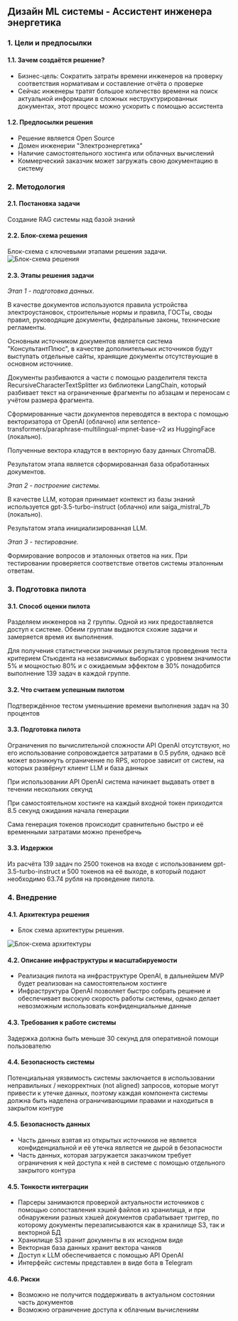 ## Дизайн ML системы - Ассистент инженера энергетика

### 1. Цели и предпосылки
#### 1.1. Зачем создаётся решение?

- Бизнес-цель: Сократить затраты времени инженеров на проверку соответствия нормативам и составление отчёта о проверке
- Сейчас инженеры тратят большое количество времени на поиск актуальной информации в сложных неструктурированных документах, этот процесс можно ускорить с помощью ассистента

#### 1.2. Предпосылки решения

- Решение является Open Source
- Домен инженерии "Электроэнергетика"
- Наличие самостоятельного хостинга или облачных вычислений
- Коммерческий заказчик может загружать свою документацию в систему

### 2. Методология

#### 2.1. Постановка задачи

Создание RAG системы над базой знаний

#### 2.2. Блок-схема решения

Блок-схема с ключевыми этапами решения задачи.
<image src="scheme solution detailed.png" alt="Блок-схема решения">

#### 2.3. Этапы решения задачи

*Этап 1 - подготовка данных.*

В качестве документов используются правила устройства электроустановок, строительные нормы и правила, ГОСТы, своды правил, руководящие документы, федеральные законы, технические регламенты.

Основным источником документов является система "КонсультантПлюс", в качестве дополнительных источников будут выступать отдельные сайты, хранящие документы отсутствующие в основном источнике.

Документы разбиваются а части с помощью разделителя текста RecursiveCharacterTextSplitter из библиотеки LangChain, который разбивает текст на ограниченные фрагменты по абзацам и переносам с учётом размера фрагмента.

Сформированные части документов переводятся в вектора с помощью векторизатора от OpenAI (облачно) или sentence-transformers/paraphrase-multilingual-mpnet-base-v2 из HuggingFace (локально).

Полученные вектора кладутся в векторную базу данных ChromaDB.

Результатом этапа является сформированная база обработанных документов.

*Этап 2 - построение системы.*

В качестве LLM, которая принимает контекст из базы знаний используется gpt-3.5-turbo-instruct (облачно) или saiga_mistral_7b (локально).

Результатом этапа инициализированная LLM.

*Этап 3 - тестирование.*

Формирование вопросов и эталонных ответов на них.
При тестировании проверяется соответствие ответов системы эталонным ответам.
  
### 3. Подготовка пилота
  
#### 3.1. Способ оценки пилота
  
Разделяем инженеров на 2 группы. Одной из них предоставляется доступ к системе. Обеим группам выдаются схожие задачи и замеряется время их выполнения.

Для получения статистически значимых результатов проведения теста критерием Стьюдента на независимых выборках с уровнем значимости 5% и мощностью 80% и с ожидаемым эффектом в 30% понадобится выполнение 139 задач в каждой группе.

#### 3.2. Что считаем успешным пилотом

Подтверждённое тестом уменьшение времени выполнения задач на 30 процентов

#### 3.3. Подготовка пилота

Ограничения по вычислительной сложности API OpenAI отсутствуют, но его использование сопровождается затратами в 0.5 рубля, однако всё может возникнуть ограничение по RPS, которое зависит от систем, на которых развёрнут клиент LLM и база данных

При использовании API OpenAI система начинает выдавать ответ в течении нескольких секунд

При самостоятельном хостинге на каждый входной токен приходится 8.5 секунд ожидания начала генерации

Сама генерация токенов происходит сравнительно быстро и её временными затратами можно пренебречь

#### 3.3. Издержки

Из расчёта 139 задач по 2500 токенов на входе с использованием gpt-3.5-turbo-instruct и 500 токенов на её выходе, в который подают необходимо 63.74 рубля на проведение пилота.

### 4. Внедрение

#### 4.1. Архитектура решения

- Блок схема архитектуры решения.
<image src="scheme architecture.png" alt="Блок-схема архитектуры">
  
#### 4.2. Описание инфраструктуры и масштабируемости 

- Реализация пилота на инфраструктуре OpenAI, в дальнейшем MVP будет реализован на самостоятельном хостинге
- Инфраструктура OpenAI позволяет быстро собрать решение и обеспечивает высокую скорость работы системы, однако делает невозможным использовать конфиденциальные данные

#### 4.3. Требования к работе системы

Задержка должна быть меньше 30 секунд для оперативной помощи пользователю

#### 4.4. Безопасность системы

Потенциальная уязвимость системы заключается в использовании неправильных / некорректных (not aligned) запросов, которые могут привести к утечке данных, поэтому каждая компонента системы должна быть наделена ограничивающими правами и находиться в закрытом контуре

#### 4.5. Безопасность данных

- Часть данных взятая из открытых источников не является конфиденциальной и её утечка является не дырой в безопасности
- Часть данных, которая загружается заказчиком требует ограничения к ней доступа к ней в системе с помощью отдельного закрытого контура 

#### 4.5. Тонкости интеграции
  
- Парсеры занимаются проверкой актуальности источников с помощью сопоставления хэшей файлов из хранилища, и при обнаружении разных хэшей документов срабатывает триггер, по которому документы перезаписываются как в хранилище S3, так и векторной БД
- Хранилище S3 хранит документы в их исходном виде
- Векторная база данных хранит вектора чанков
- Доступ к LLM обеспечивается с помощью API OpenAI
- Интерфейс системы представлен в виде бота в Telegram

#### 4.6. Риски

- Возможно не получится поддерживать в актуальном состоянии часть документов
- Возможно ограничение доступа к облачным вычислениям
